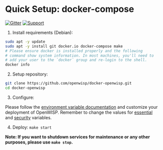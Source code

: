 # Quick Setup: docker-compose

[![Gitter](https://img.shields.io/gitter/room/openwisp/general.svg)](https://gitter.im/openwisp/dockerize-openwisp)
[![Support](https://img.shields.io/badge/support-orange.svg)](http://openwisp.org/support.html)

1. Install requirements (Debian):

```bash
sudo apt -y update
sudo apt -y install git docker.io docker-compose make
# Please ensure docker is installed properly and the following
# command show system information. In most machines, you'll need to
# add your user to the `docker` group and re-login to the shell.
docker info
```

2. Setup repository:

```bash
git clone https://github.com/openwisp/docker-openwisp.git
cd docker-openwisp
```

3. Configure:

Please follow the [environment variable documentation](ENV.md) and customize your deployment of OpenWISP.
Remember to change the values for [essential](ENV.md#Essential) and [security](ENV.md#Security) variables.

4. Deploy: `make start`

**Note: If you want to shutdown services for maintenance or any other purposes, please use `make stop`.**
